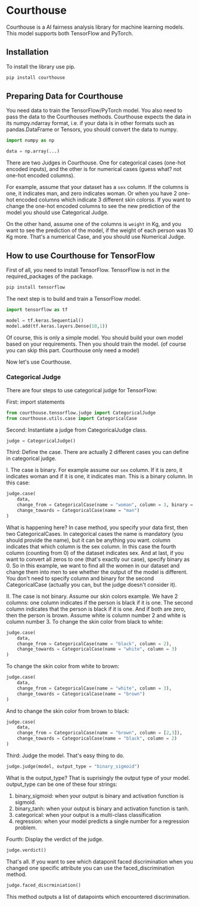 # Courthouse
Courthouse is a AI fairness analysis library for machine learning models. This model supports both TensorFlow and PyTorch.

## Installation
To install the library use pip.
```bash
pip install courthouse
```

## Preparing Data for Courthouse
You need data to train the TensorFlow/PyTorch model. You also need to pass the data to the Courthouses methods. Courthouse expects the data in its numpy.ndarray format, i.e. if your data is in other formats such as pandas.DataFrame or Tensors, you should convert the data to numpy.
```python
import numpy as np

data = np.array(...)
```

There are two Judges in Courthouse. One for categorical cases (one-hot encoded inputs), and the other is for numerical cases (guess what? not one-hot encoded columns).

For example, assume that your dataset has a `sex` column. If the columns is one, it indicates man, and zero indicates woman. Or when you have 2 one-hot encoded columns which indicate 3 different skin colorss. If you want to change the one-hot encoded columns to see the new prediction of the model you should use Categorical Judge.

On the other hand, assume one of the columns is `weight` in Kg, and you want to see the prediction of the model, if the weight of each person was 10 Kg more. That's a numerical Case, and you should use Numerical Judge.

## How to use Courthouse for TensorFlow
First of all, you need to install TensorFlow. TensorFlow is not in the required_packages of the package.
```bash
pip install tensorflow
```

The next step is to build and train a TensorFlow model.
```python
import tensorflow as tf

model = tf.keras.Sequential()
model.add(tf.keras.layers.Dense(10,1))
```
Of course, this is only a simple model. You should build your own model based on your requirements. Then you should train the model. (of course you can skip this part. Courthouse only need a model)

Now let's use Courthouse.

### Categorical Judge
There are four steps to use categorical judge for TensorFlow:

First: import statements
```python
from courthouse.tensorflow.judge import CategoricalJudge
from courthouse.utils.case import CategoricalCase
```

Second: Instantiate a judge from CategoricalJudge class.
```python
judge = CategoricalJudge()
```

Third: Define the case. There are actually 2 different cases you can define in categorical judge.

I. The case is binary. For example assume our `sex` column. If it is zero, it indicates woman and if it is one, it indicates man. This is a binary column. In this case:
```python
judge.case(
    data,
    change_from = CategoricalCase(name = "woman", column = 3, binary = 0),
    change_towards = CategoricalCase(name = "man")
)
```
What is happening here? In case method, you specify your data first, then two CategoricalCases. In categorical cases the name is mandatory (you should provide the name), but it can be anything you want. column indicates that which column is the sex column. In this case the fourth column (counting from 0) of the dataset indicates sex. And at last, if you want to convert all zeros to one (that's exactly our case), specify binary as 0. So in this example, we want to find all the women in our dataset and change them into men to see whether the output of the model is different. You don't need to specify column and binary for the second CategoricalCase (actually you can, but the judge doesn't consider it).

II. The case is not binary. Assume our skin colors example. We have 2 columns: one column indicates if the person is black if it is one. The second column indicates that the person is black if it is one. And if both are zero, then the person is brown. Assume white is column number 2 and white is column number 3. To change the skin color from black to white:
```python
judge.case(
    data,
    change_from = CategoricalCase(name = "black", column = 2),
    change_towards = CategoricalCase(name = "white", column = 3)
)
```
To change the skin color from white to brown:
```python
judge.case(
    data,
    change_from = CategoricalCase(name = "white", column = 3),
    change_towards = CategoricalCase(name = "brown")
)
```
And to change the skin color from brown to black:
```python
judge.case(
    data,
    change_from = CategoricalCase(name = "brown", column = [2,3]),
    change_towards = CategoricalCase(name = "black", column = 2)
)
```

Third: Judge the model. That's easy thing to do.
```python
judge.judge(model, output_type = "binary_sigmoid")
```
What is the output_type? That is suprisingly the output type of your model. output_type can be one of these four strings:

1. binary_sigmoid: when your output is binary and activation function is sigmoid.
2. binary_tanh: when your output is binary and activation function is tanh.
3. categorical: when your output is a multi-class classification
4. regression: when your model predicts a single number for a regression problem.

Fourth: Display the verdict of the judge.
```python
judge.verdict()
```

That's all. If you want to see which dataponit faced discrimination when you changed one specific attribute you can use the faced_discrimination method.
```python
judge.faced_discrminiation()
```
This method outputs a list of datapoints which encountered discrimination.

